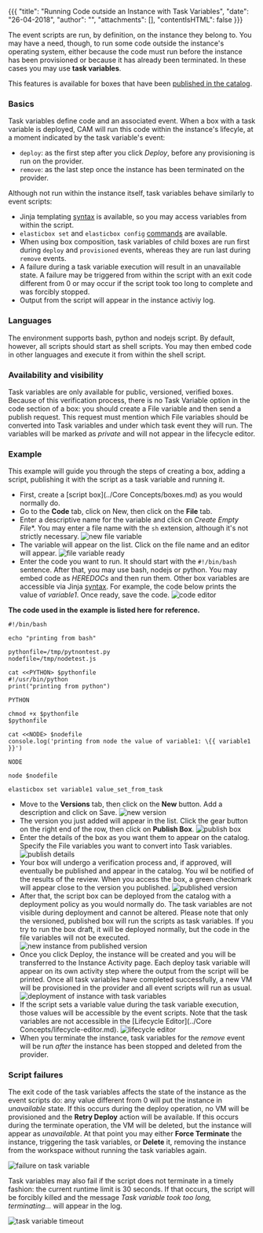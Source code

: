{{{ "title": "Running Code outside an Instance with Task Variables",
"date": "26-04-2018",
"author": "",
"attachments": [],
"contentIsHTML": false
}}}

The event scripts are run, by definition, on the instance they belong to. You may have a need, though, to run some code outside the instance's operating system, either because the code must run before the instance has been provisioned or because it has already been terminated. In these cases you may use **task variables**.

This features is available for boxes that have been [published in the catalog](../Tutorials/publish-script-box.md). 

### Basics

Task variables define code and an associated event. When a box with a task variable is deployed, CAM will run this code within the instance's lifecyle, at a moment indicated by the task variable's event:

* `deploy`: as the first step after you click *Deploy*, before any provisioning is run on the provider.
* `remove`: as the last step once the instance has been terminated on the provider. 

Although not run within the instance itself, task variables behave similarly to event scripts:

* Jinja templating [syntax](syntax-for-variables.md) is available, so you may access variables from within the script.
* `elasticbox set` and `elasticbox config` [commands](cloud-application-manager-commands.md) are available.
* When using box composition, task variables of child boxes are run first during `deploy` and `provisioned` events, whereas they are run last during `remove` events.
* A failure during a task variable execution will result in an unavailable state. A failure may be triggered from within the script with an exit code different from 0 or may occur if the script took too long to complete and was forcibly stopped.
* Output from the script will appear in the instance activiy log.

### Languages

The environment supports bash, python and nodejs script. By default, however, all scripts should start as shell scripts. You may then embed code in other languages and execute it from within the shell script.

### Availability and visibility

Task variables are only available for public, versioned, verified boxes. Because of this verification process, there is no Task Variable option in the code section of a box: you should create a File variable and then send a publish request. This request must mention which File variables should be converted into Task variables and under which task event they will run. The variables will be marked as *private* and will not appear in the lifecycle editor. 

### Example

This example will guide you through the steps of creating a box, adding a script, publishing it with the script as a task variable and running it.

* First, create a [script box](../Core Concepts/boxes.md) as you would normally do.
* Go to the **Code** tab, click on New, then click on the **File** tab.
* Enter a descriptive name for the variable and click on *Create Empty File**. You may enter a file name with the `sh` extension, although it's not strictly necessary.
![new file variable](../../images/cloud-application-manager/task-variables-01.png)
* The variable will appear on the list. Click on the file name and an editor will appear.
![file variable ready](../../images/cloud-application-manager/task-variables-02.png)
* Enter the code you want to run. It should start with the `#!/bin/bash` sentence. After that, you may use bash, nodejs or python. You may embed code as *HEREDOCs* and then run them. Other box variables are accessible via Jinja [syntax](syntax-for-variables.md). For example, the code below prints the value of *variable1*. Once ready, save the code.
![code editor](../../images/cloud-application-manager/task-variables-03.png)

**The code used in the example is listed here for reference.**
```
#!/bin/bash

echo "printing from bash"

pythonfile=/tmp/pytnontest.py
nodefile=/tmp/nodetest.js

cat <<PYTHON> $pythonfile
#!/usr/bin/python
print("printing from python")

PYTHON

chmod +x $pythonfile
$pythonfile

cat <<NODE> $nodefile
console.log('printing from node the value of variable1: \{{ variable1 }}')

NODE

node $nodefile

elasticbox set variable1 value_set_from_task

```

* Move to the **Versions** tab, then click on the **New** button. Add a description and click on Save.
![new version](../../images/cloud-application-manager/task-variables-04.png)
* The version you just added will appear in the list. Click the gear button on the right end of the row, then click on **Publish Box**.
![publish box](../../images/cloud-application-manager/task-variables-05.png)
* Enter the details of the box as you want them to appear on the catalog. Specify the File variables you want to convert into Task variables.
![publish details](../../images/cloud-application-manager/task-variables-06.png)
* Your box will undergo a verification process and, if approved, will eventually be published and appear in the catalog. You wil be notified of the results of the review. When you access the box, a green checkmark will appear close to the version you published.
![published version](../../images/cloud-application-manager/task-variables-07.png)
* After that, the script box can be deployed from the catalog with a deployment policy as you would normally do. The task variables are not visible during deployment and cannot be altered. Please note that only the versioned, published box will run the scripts as task variables. If you try to run the box draft, it will be deployed normally, but the code in the file variables will not be executed.
![new instance from published version](../../images/cloud-application-manager/task-variables-08.png)
* Once you click Deploy, the instance will be created and you will be transferred to the Instance Activity page. Each deploy task variable will appear on its own activity step where the output from the script will be printed. Once all task variables have completed successfully, a new VM will be provisioned in the provider and all event scripts will run as usual.
![deployment of instance with task variables](../../images/cloud-application-manager/task-variables-09.png)
* If the script sets a variable value during the task variable execution, those values will be accessible by the event scripts. Note that the task variables are not accessible in the [Lifecycle Editor](../Core Concepts/lifecycle-editor.md).
![lifecycle editor](../../images/cloud-application-manager/task-variables-10.png)
* When you terminate the instance, task variables for the *remove* event will be run *after* the instance has been stopped and deleted from the provider.

### Script failures

The exit code of the task variables affects the state of the instance as the event scripts do: any value different from 0 will put the instance in *unavailable* state. If this occurs during the deploy operation, no VM will be provisioned and the **Retry Deploy** action will be available. If this occurs during the terminate operation, the VM will be deleted, but the instance will appear as *unavailable*. At that point you may either **Force Terminate** the instance, triggering the task variables, or **Delete** it, removing the instance from the workspace without running the task variables again.

![failure on task variable](../../images/cloud-application-manager/task-variables-11.png)

Task variables may also fail if the script does not terminate in a timely fashion: the current runtime limit is 30 seconds. If that occurs, the script will be forcibly killed and the message *Task variable took too long, terminating...* will appear in the log.

![task variable timeout](../../images/cloud-application-manager/task-variables-12.png)
